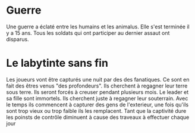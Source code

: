 # Guerre
Une guerre a éclaté entre les humains et les animalus. Elle s'est terminée il y a 15 ans.
Tous les soldats qui ont participer au dernier assaut ont disparus.

# Le labytinte sans fin
Les joueurs vont être capturés une nuit par des des fanatiques.
Ce sont en fait des êtres venus "des profondeurs". Ils cherchent à regagner leur terre sous terre.
Ils seront forcés à creuser pendant plusieurs mois.
Le leader et sa fille sont immortels. Ils cherchent juste à regagner leur souterrain. 
Avec le temps ils commencent à capturer des gens de l'exterieur, une fois qu'ils sont trop vieux ou trop faible ils les remplacent.
Tant que la captivité dure les poinsts de contrôle diminuent à cause des traveaux à effectuer chaque jour

